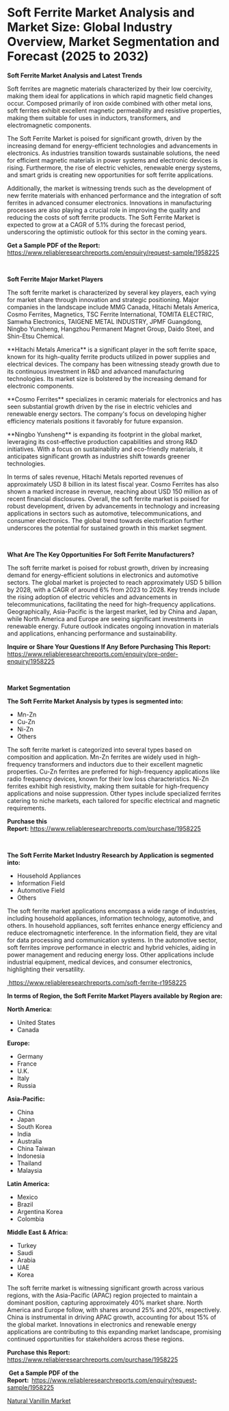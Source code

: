<p><h1>Soft Ferrite Market Analysis and Market Size: Global Industry Overview, Market Segmentation and Forecast (2025 to 2032)</h1></p><p><strong>Soft Ferrite Market Analysis and Latest Trends</strong></p>
<p><p>Soft ferrites are magnetic materials characterized by their low coercivity, making them ideal for applications in which rapid magnetic field changes occur. Composed primarily of iron oxide combined with other metal ions, soft ferrites exhibit excellent magnetic permeability and resistive properties, making them suitable for uses in inductors, transformers, and electromagnetic components.</p><p>The Soft Ferrite Market is poised for significant growth, driven by the increasing demand for energy-efficient technologies and advancements in electronics. As industries transition towards sustainable solutions, the need for efficient magnetic materials in power systems and electronic devices is rising. Furthermore, the rise of electric vehicles, renewable energy systems, and smart grids is creating new opportunities for soft ferrite applications.</p><p>Additionally, the market is witnessing trends such as the development of new ferrite materials with enhanced performance and the integration of soft ferrites in advanced consumer electronics. Innovations in manufacturing processes are also playing a crucial role in improving the quality and reducing the costs of soft ferrite products. The Soft Ferrite Market is expected to grow at a CAGR of 5.1% during the forecast period, underscoring the optimistic outlook for this sector in the coming years.</p></p>
<p><strong>Get a Sample PDF of the Report:&nbsp;</strong> <a href="https://www.reliableresearchreports.com/enquiry/request-sample/1958225?utm_campaign=2208&utm_medium=2&utm_source=Github&utm_content=ia&utm_term=01042025&utm_id=soft-ferrite">https://www.reliableresearchreports.com/enquiry/request-sample/1958225</a></p>
<p>&nbsp;</p>
<p><strong>Soft Ferrite Major Market Players</strong></p>
<p><p>The soft ferrite market is characterized by several key players, each vying for market share through innovation and strategic positioning. Major companies in the landscape include MMG Canada, Hitachi Metals America, Cosmo Ferrites, Magnetics, TSC Ferrite International, TOMITA ELECTRIC, Samwha Electronics, TAIGENE METAL INDUSTRY, JPMF Guangdong, Ningbo Yunsheng, Hangzhou Permanent Magnet Group, Daido Steel, and Shin-Etsu Chemical.</p><p>**Hitachi Metals America** is a significant player in the soft ferrite space, known for its high-quality ferrite products utilized in power supplies and electrical devices. The company has been witnessing steady growth due to its continuous investment in R&D and advanced manufacturing technologies. Its market size is bolstered by the increasing demand for electronic components.</p><p>**Cosmo Ferrites** specializes in ceramic materials for electronics and has seen substantial growth driven by the rise in electric vehicles and renewable energy sectors. The company's focus on developing higher efficiency materials positions it favorably for future expansion.</p><p>**Ningbo Yunsheng** is expanding its footprint in the global market, leveraging its cost-effective production capabilities and strong R&D initiatives. With a focus on sustainability and eco-friendly materials, it anticipates significant growth as industries shift towards greener technologies.</p><p>In terms of sales revenue, Hitachi Metals reported revenues of approximately USD 8 billion in its latest fiscal year. Cosmo Ferrites has also shown a marked increase in revenue, reaching about USD 150 million as of recent financial disclosures. Overall, the soft ferrite market is poised for robust development, driven by advancements in technology and increasing applications in sectors such as automotive, telecommunications, and consumer electronics. The global trend towards electrification further underscores the potential for sustained growth in this market segment.</p></p>
<p>&nbsp;</p>
<p><strong>What Are The Key Opportunities For Soft Ferrite Manufacturers?</strong></p>
<p><p>The soft ferrite market is poised for robust growth, driven by increasing demand for energy-efficient solutions in electronics and automotive sectors. The global market is projected to reach approximately USD 5 billion by 2028, with a CAGR of around 6% from 2023 to 2028. Key trends include the rising adoption of electric vehicles and advancements in telecommunications, facilitating the need for high-frequency applications. Geographically, Asia-Pacific is the largest market, led by China and Japan, while North America and Europe are seeing significant investments in renewable energy. Future outlook indicates ongoing innovation in materials and applications, enhancing performance and sustainability.</p></p>
<p><strong>Inquire or Share Your Questions If Any Before Purchasing This Report:</strong> <a href="https://www.reliableresearchreports.com/enquiry/pre-order-enquiry/1958225?utm_campaign=2208&utm_medium=2&utm_source=Github&utm_content=ia&utm_term=01042025&utm_id=soft-ferrite">https://www.reliableresearchreports.com/enquiry/pre-order-enquiry/1958225</a></p>
<p>&nbsp;</p>
<p><strong>Market Segmentation</strong></p>
<p><strong>The Soft Ferrite Market Analysis by types is segmented into:</strong></p>
<p><ul><li>Mn-Zn</li><li>Cu-Zn</li><li>Ni-Zn</li><li>Others</li></ul></p>
<p><p>The soft ferrite market is categorized into several types based on composition and application. Mn-Zn ferrites are widely used in high-frequency transformers and inductors due to their excellent magnetic properties. Cu-Zn ferrites are preferred for high-frequency applications like radio frequency devices, known for their low loss characteristics. Ni-Zn ferrites exhibit high resistivity, making them suitable for high-frequency applications and noise suppression. Other types include specialized ferrites catering to niche markets, each tailored for specific electrical and magnetic requirements.</p></p>
<p><strong>Purchase this Report:&nbsp;</strong><a href="https://www.reliableresearchreports.com/purchase/1958225?utm_campaign=2208&utm_medium=2&utm_source=Github&utm_content=ia&utm_term=01042025&utm_id=soft-ferrite">https://www.reliableresearchreports.com/purchase/1958225</a></p>
<p>&nbsp;</p>
<p><strong>The Soft Ferrite Market Industry Research by Application is segmented into:</strong></p>
<p><ul><li>Household Appliances</li><li>Information Field</li><li>Automotive Field</li><li>Others</li></ul></p>
<p><p>The soft ferrite market applications encompass a wide range of industries, including household appliances, information technology, automotive, and others. In household appliances, soft ferrites enhance energy efficiency and reduce electromagnetic interference. In the information field, they are vital for data processing and communication systems. In the automotive sector, soft ferrites improve performance in electric and hybrid vehicles, aiding in power management and reducing energy loss. Other applications include industrial equipment, medical devices, and consumer electronics, highlighting their versatility.</p></p>
<p><a href="https://www.reliableresearchreports.com/soft-ferrite-r1958225?utm_campaign=2208&utm_medium=2&utm_source=Github&utm_content=ia&utm_term=01042025&utm_id=soft-ferrite">&nbsp;https://www.reliableresearchreports.com/soft-ferrite-r1958225</a></p>
<p><strong>In terms of Region, the Soft Ferrite Market Players available by Region are:</strong></p>
<p>
    <p> <strong> North America: </strong>
        <ul>
            <li>United States</li>
            <li>Canada</li>
        </ul>
        </p> 
    <p> <strong> Europe: </strong>
        <ul>
            <li>Germany</li>
            <li>France</li>
            <li>U.K.</li>
            <li>Italy</li>
            <li>Russia</li>
        </ul>
        </p> 
    <p> <strong> Asia-Pacific: </strong>
        <ul>
            <li>China</li>
            <li>Japan</li>
            <li>South Korea</li>
            <li>India</li>
            <li>Australia</li>
            <li>China Taiwan</li>
            <li>Indonesia</li>
            <li>Thailand</li>
            <li>Malaysia</li>
        </ul>
        </p> 
    <p> <strong> Latin America: </strong>
        <ul>
            <li>Mexico</li>
            <li>Brazil</li>
            <li>Argentina Korea</li>
            <li>Colombia</li>
        </ul>
        </p> 
    <p> <strong> Middle East & Africa: </strong>
        <ul>
            <li>Turkey</li>
            <li>Saudi</li>
            <li>Arabia</li>
            <li>UAE</li>
            <li>Korea</li>
        </ul>
    </p>
    </p>
<p><p>The soft ferrite market is witnessing significant growth across various regions, with the Asia-Pacific (APAC) region projected to maintain a dominant position, capturing approximately 40% market share. North America and Europe follow, with shares around 25% and 20%, respectively. China is instrumental in driving APAC growth, accounting for about 15% of the global market. Innovations in electronics and renewable energy applications are contributing to this expanding market landscape, promising continued opportunities for stakeholders across these regions.</p></p>
<p><strong>Purchase this Report: </strong><a href="https://www.reliableresearchreports.com/purchase/1958225?utm_campaign=2208&utm_medium=2&utm_source=Github&utm_content=ia&utm_term=01042025&utm_id=soft-ferrite">https://www.reliableresearchreports.com/purchase/1958225</a></p>
<p>&nbsp;<strong>Get a Sample PDF of the Report:&nbsp;&nbsp;</strong><a href="https://www.reliableresearchreports.com/enquiry/request-sample/1958225?utm_campaign=2208&utm_medium=2&utm_source=Github&utm_content=ia&utm_term=01042025&utm_id=soft-ferrite">https://www.reliableresearchreports.com/enquiry/request-sample/1958225</a></p>
<p><strong></strong></p>
<p><p><a href="https://github.com/nathandecarvalho/Market-Research-Report-List-6/blob/main/natural-vanillin-market.md?utm_campaign=2208&utm_medium=2&utm_source=Github&utm_content=ia&utm_term=01042025&utm_id=soft-ferrite">Natural Vanillin Market</a></p></p>